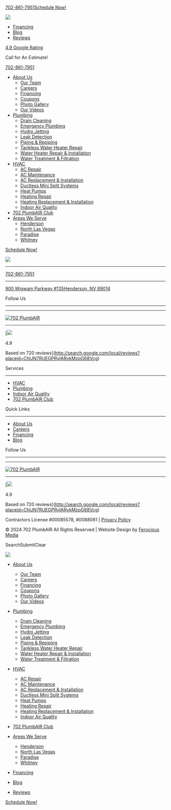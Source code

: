 [702-861-7951](tel:702-861-7951)[Schedule Now!](https://www.702plumbair.com/contact-us)

[![](https://www.702plumbair.com/wp-content/uploads/2024/10/plumbair-logo.png)](https://www.702plumbair.com/)

* [Financing](https://www.702plumbair.com/about-us/financing/)
* [Blog](https://www.702plumbair.com/blog/)
* [Reviews](https://www.702plumbair.com/reviews/)

[4.9 Google Rating](http://search.google.com/local/reviews?placeid=ChIJN7RUEGPRyIARvkMzpG68Vcg)

Call for An Estimate!

[702-861-7951](tel:702-861-7951)

* [About Us](https://www.702plumbair.com/about-us/)
    * [Our Team](https://www.702plumbair.com/meet-the-team/)
    * [Careers](https://www.702plumbair.com/about-us/careers/)
    * [Financing](https://www.702plumbair.com/about-us/financing/)
    * [Coupons](https://www.702plumbair.com/coupons/)
    * [Photo Gallery](https://www.702plumbair.com/photo-gallery/)
    * [Our Videos](https://www.702plumbair.com/video-center/)
* [Plumbing](https://www.702plumbair.com/plumbing-services/)
    * [Drain Cleaning](https://www.702plumbair.com/plumbing-services/drain-cleaning/)
    * [Emergency Plumbing](https://www.702plumbair.com/plumbing-services/emergency-plumbing/)
    * [Hydro Jetting](https://www.702plumbair.com/plumbing-services/hydro-jetting/)
    * [Leak Detection](https://www.702plumbair.com/plumbing-services/leak-detection/)
    * [Piping & Repiping](https://www.702plumbair.com/plumbing-services/piping-repiping/)
    * [Tankless Water Heater Repair](https://www.702plumbair.com/plumbing-services/tankless-water-heater-repair/)
    * [Water Heater Repair & Installation](https://www.702plumbair.com/plumbing-services/water-heater-repair-installation/)
    * [Water Treatment & Filtration](https://www.702plumbair.com/plumbing-services/water-treatment-filtration/)
* [HVAC](https://www.702plumbair.com/hvac-services/)
    * [AC Repair](https://www.702plumbair.com/hvac-services/las-vegas-ac-repair/)
    * [AC Maintenance](https://www.702plumbair.com/hvac-services/ac-maintenance/)
    * [AC Replacement & Installation](https://www.702plumbair.com/hvac-services/las-vegas-ac-replacement-installation/)
    * [Ductless Mini Split Systems](https://www.702plumbair.com/hvac-services/ductless-mini-split-systems/)
    * [Heat Pumps](https://www.702plumbair.com/hvac-services/heat-pumps/)
    * [Heating Repair](https://www.702plumbair.com/hvac-services/heating-repair/)
    * [Heating Replacement & Installation](https://www.702plumbair.com/hvac-services/heating-replacement-installation/)
    * [Indoor Air Quality](https://www.702plumbair.com/indoor-air-quality/)
* [702 PlumbAIR Club](https://www.702plumbair.com/702-plumbair-club/)
* [Areas We Serve](https://www.702plumbair.com/areas-we-serve/)
    * [Henderson](https://www.702plumbair.com/henderson/)
    * [North Las Vegas](https://www.702plumbair.com/north-las-vegas/)
    * [Paradise](https://www.702plumbair.com/paradise/)
    * [Whitney](https://www.702plumbair.com/whitney/)

[Schedule Now!](https://www.702plumbair.com/contact-us)

[![](https://www.702plumbair.com/wp-content/uploads/2024/10/Light-Logo.2310120625550.png)](https://www.702plumbair.com/)

* * *

[702-861-7951](https://www.702plumbair.com/privacy-policy/702-861-7951)

* * *

[900 Wigwam Parkway #135Henderson, NV 89014](https://www.google.com/maps?cid=14435651363993240510)

Follow Us

* * *

[](https://www.facebook.com/702PlumbAIR/)

[](https://www.instagram.com/702plumbair/)

[](https://www.yelp.com/biz/702-plumbair-henderson)

[](https://www.bbb.org/us/nv/henderson/profile/plumber/702-plumber-llc-1086-90065495)

* * *

[![702 PlumbAIR](https://dyn.yelpcdn.com/extimg/en_US/rrc/NmArYR2lJn_WZfSMnYbNcg.png)](https://www.yelp.com/biz/702-plumber-henderson-2)

* * *

[![](https://www.702plumbair.com/wp-content/uploads/2024/03/google-logo.png)

4.9

Based on 720 reviews](http://search.google.com/local/reviews?placeid=ChIJN7RUEGPRyIARvkMzpG68Vcg)

Services

* * *

* [HVAC](https://www.702plumbair.com/hvac-services/)
* [Plumbing](https://www.702plumbair.com/plumbing-services/)
* [Indoor Air Quality](https://www.702plumbair.com/indoor-air-quality/)
* [702 PlumbAIR Club](https://www.702plumbair.com/702-plumbair-club/)

Quick Links

* * *

* [About Us](https://www.702plumbair.com/about-us/)
* [Careers](https://www.702plumbair.com/about-us/careers/)
* [Financing](https://www.702plumbair.com/about-us/financing/)
* [Blog](https://www.702plumbair.com/blog/)

Follow Us

* * *

[](https://www.facebook.com/702PlumbAIR/)

[](https://www.instagram.com/702plumbair/)

[](https://www.yelp.com/biz/702-plumbair-henderson)

[](https://www.bbb.org/us/nv/henderson/profile/plumber/702-plumber-llc-1086-90065495)

* * *

[![702 PlumbAIR](https://dyn.yelpcdn.com/extimg/en_US/rrc/NmArYR2lJn_WZfSMnYbNcg.png)](https://www.yelp.com/biz/702-plumber-henderson-2)

* * *

[![](https://www.702plumbair.com/wp-content/uploads/2024/03/google-logo.png)

4.9

Based on 720 reviews](http://search.google.com/local/reviews?placeid=ChIJN7RUEGPRyIARvkMzpG68Vcg)

Contractors License #00085578, #0088061 | [Privacy Policy](https://www.702plumbair.com/privacy-policy)

© 2024 702 PlumbAIR All Rights Reserved | Website Design by [Ferocious Media](https://ferociousmedia.com/)

SearchSubmitClear

[![](https://www.702plumbair.com/wp-content/uploads/2024/10/plumbair-logo.png)](https://www.702plumbair.com/)

* [About Us](https://www.702plumbair.com/about-us/)
    * [Our Team](https://www.702plumbair.com/meet-the-team/)
    * [Careers](https://www.702plumbair.com/about-us/careers/)
    * [Financing](https://www.702plumbair.com/about-us/financing/)
    * [Coupons](https://www.702plumbair.com/coupons/)
    * [Photo Gallery](https://www.702plumbair.com/photo-gallery/)
    * [Our Videos](https://www.702plumbair.com/video-center/)
* [Plumbing](https://www.702plumbair.com/plumbing-services/)
    * [Drain Cleaning](https://www.702plumbair.com/plumbing-services/drain-cleaning/)
    * [Emergency Plumbing](https://www.702plumbair.com/plumbing-services/emergency-plumbing/)
    * [Hydro Jetting](https://www.702plumbair.com/plumbing-services/hydro-jetting/)
    * [Leak Detection](https://www.702plumbair.com/plumbing-services/leak-detection/)
    * [Piping & Repiping](https://www.702plumbair.com/plumbing-services/piping-repiping/)
    * [Tankless Water Heater Repair](https://www.702plumbair.com/plumbing-services/tankless-water-heater-repair/)
    * [Water Heater Repair & Installation](https://www.702plumbair.com/plumbing-services/water-heater-repair-installation/)
    * [Water Treatment & Filtration](https://www.702plumbair.com/plumbing-services/water-treatment-filtration/)
* [HVAC](https://www.702plumbair.com/hvac-services/)
    * [AC Repair](https://www.702plumbair.com/hvac-services/las-vegas-ac-repair/)
    * [AC Maintenance](https://www.702plumbair.com/hvac-services/ac-maintenance/)
    * [AC Replacement & Installation](https://www.702plumbair.com/hvac-services/las-vegas-ac-replacement-installation/)
    * [Ductless Mini Split Systems](https://www.702plumbair.com/hvac-services/ductless-mini-split-systems/)
    * [Heat Pumps](https://www.702plumbair.com/hvac-services/heat-pumps/)
    * [Heating Repair](https://www.702plumbair.com/hvac-services/heating-repair/)
    * [Heating Replacement & Installation](https://www.702plumbair.com/hvac-services/heating-replacement-installation/)
    * [Indoor Air Quality](https://www.702plumbair.com/indoor-air-quality/)
* [702 PlumbAIR Club](https://www.702plumbair.com/702-plumbair-club/)
* [Areas We Serve](https://www.702plumbair.com/areas-we-serve/)
    * [Henderson](https://www.702plumbair.com/henderson/)
    * [North Las Vegas](https://www.702plumbair.com/north-las-vegas/)
    * [Paradise](https://www.702plumbair.com/paradise/)
    * [Whitney](https://www.702plumbair.com/whitney/)

* [Financing](https://www.702plumbair.com/about-us/financing/)
* [Blog](https://www.702plumbair.com/blog/)
* [Reviews](https://www.702plumbair.com/reviews/)

[Schedule Now!](https://www.702plumbair.com/contact-us)